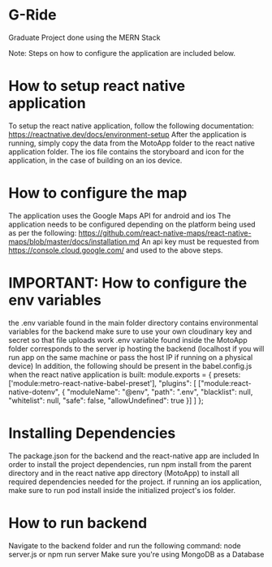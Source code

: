 # G-Ride
 Graduate Project done using the MERN Stack

Note:
Steps on how to configure the application are included below.  


# How to setup react native application

To setup the react native application, follow the following documentation:
https://reactnative.dev/docs/environment-setup
After the application is running, simply copy the data from the MotoApp folder to the react native application folder.
The ios file contains the storyboard and icon for the application, in the case of building on an ios device.


# How to configure the map

The application uses the Google Maps API for android and ios
The application needs to be configured depending on the platform being used as per the following:
https://github.com/react-native-maps/react-native-maps/blob/master/docs/installation.md
An api key must be requested from https://console.cloud.google.com/ and used to the above steps.


# IMPORTANT: How to configure the env variables

the .env variable found in the main folder directory contains environmental variables for the backend
make sure to use your own cloudinary key and secret so that file uploads work
.env variable found inside the MotoApp folder corresponds to the server ip hosting the backend (localhost if you will run app on the same machine or pass the host IP if running on a physical device)
In addition, the following should be present in the babel.config.js when the react native application is built:
module.exports = {
  presets: ['module:metro-react-native-babel-preset'],
  "plugins": [
    ["module:react-native-dotenv", {
      "moduleName": "@env",
      "path": ".env",
      "blacklist": null,
      "whitelist": null,
      "safe": false,
      "allowUndefined": true
    }]
  ]
};


# Installing Dependencies

The package.json for the backend and the react-native app are included
In order to install the project dependencies, run npm install from the parent directory and in the react native app directory (MotoApp) to install all required dependencies needed for the project.
if running an ios application, make sure to run pod install inside the initialized project's ios folder. 


# How to run backend

Navigate to the backend folder and run the following command:
node server.js or npm run server
Make sure you're using MongoDB as a Database


